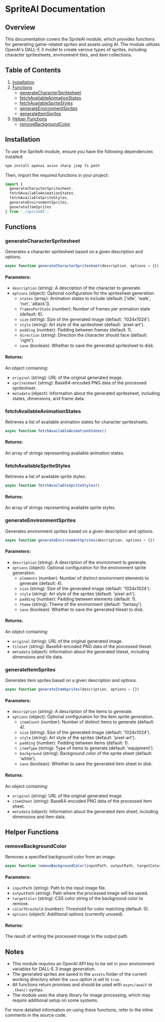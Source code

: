 # SpriteAI Documentation

## Overview

This documentation covers the SpriteAI module, which provides functions for generating game-related sprites and assets using AI. The module utilizes OpenAI's DALL-E 3 model to create various types of sprites, including character spritesheets, environment tiles, and item collections.

## Table of Contents

1. [Installation](#installation)
2. [Functions](#functions)
   - [generateCharacterSpritesheet](#generatecharacterspritesheet)
   - [fetchAvailableAnimationStates](#fetchavailableanimationstates)
   - [fetchAvailableSpriteStyles](#fetchavailablespritestyles)
   - [generateEnvironmentSprites](#generateenvironmentsprites)
   - [generateItemSprites](#generateitemsprites)
3. [Helper Functions](#helper-functions)
   - [removeBackgroundColor](#removebackgroundcolor)

## Installation

To use the SpriteAI module, ensure you have the following dependencies installed:

```bash
npm install openai axios sharp jimp fs path
```

Then, import the required functions in your project:

```javascript
import {
  generateCharacterSpritesheet,
  fetchAvailableAnimationStates,
  fetchAvailableSpriteStyles,
  generateEnvironmentSprites,
  generateItemSprites
} from './spriteAI';
```

## Functions

### generateCharacterSpritesheet

Generates a character spritesheet based on a given description and options.

```javascript
async function generateCharacterSpritesheet(description, options = {})
```

#### Parameters:

- `description` (string): A description of the character to generate.
- `options` (object): Optional configuration for the spritesheet generation.
  - `states` (array): Animation states to include (default: ['idle', 'walk', 'run', 'attack']).
  - `framesPerState` (number): Number of frames per animation state (default: 6).
  - `size` (string): Size of the generated image (default: '1024x1024').
  - `style` (string): Art style of the spritesheet (default: 'pixel-art').
  - `padding` (number): Padding between frames (default: 1).
  - `direction` (string): Direction the character should face (default: 'right').
  - `save` (boolean): Whether to save the generated spritesheet to disk.

#### Returns:

An object containing:
- `original` (string): URL of the original generated image.
- `spritesheet` (string): Base64-encoded PNG data of the processed spritesheet.
- `metadata` (object): Information about the generated spritesheet, including states, dimensions, and frame data.

### fetchAvailableAnimationStates

Retrieves a list of available animation states for character spritesheets.

```javascript
async function fetchAvailableAnimationStates()
```

#### Returns:

An array of strings representing available animation states.

### fetchAvailableSpriteStyles

Retrieves a list of available sprite styles.

```javascript
async function fetchAvailableSpriteStyles()
```

#### Returns:

An array of strings representing available sprite styles.

### generateEnvironmentSprites

Generates environment sprites based on a given description and options.

```javascript
async function generateEnvironmentSprites(description, options = {})
```

#### Parameters:

- `description` (string): A description of the environment to generate.
- `options` (object): Optional configuration for the environment sprite generation.
  - `elements` (number): Number of distinct environment elements to generate (default: 4).
  - `size` (string): Size of the generated image (default: '1024x1024').
  - `style` (string): Art style of the sprites (default: 'pixel-art').
  - `padding` (number): Padding between elements (default: 1).
  - `theme` (string): Theme of the environment (default: 'fantasy').
  - `save` (boolean): Whether to save the generated tileset to disk.

#### Returns:

An object containing:
- `original` (string): URL of the original generated image.
- `tileset` (string): Base64-encoded PNG data of the processed tileset.
- `metadata` (object): Information about the generated tileset, including dimensions and tile data.

### generateItemSprites

Generates item sprites based on a given description and options.

```javascript
async function generateItemSprites(description, options = {})
```

#### Parameters:

- `description` (string): A description of the items to generate.
- `options` (object): Optional configuration for the item sprite generation.
  - `itemCount` (number): Number of distinct items to generate (default: 4).
  - `size` (string): Size of the generated image (default: '1024x1024').
  - `style` (string): Art style of the sprites (default: 'pixel-art').
  - `padding` (number): Padding between items (default: 1).
  - `itemType` (string): Type of items to generate (default: 'equipment').
  - `background` (string): Background color of the sprite sheet (default: 'white').
  - `save` (boolean): Whether to save the generated item sheet to disk.

#### Returns:

An object containing:
- `original` (string): URL of the original generated image.
- `itemSheet` (string): Base64-encoded PNG data of the processed item sheet.
- `metadata` (object): Information about the generated item sheet, including dimensions and item data.

## Helper Functions

### removeBackgroundColor

Removes a specified background color from an image.

```javascript
async function removeBackgroundColor(inputPath, outputPath, targetColor, colorThreshold = 0, options = {})
```

#### Parameters:

- `inputPath` (string): Path to the input image file.
- `outputPath` (string): Path where the processed image will be saved.
- `targetColor` (string): CSS color string of the background color to remove.
- `colorThreshold` (number): Threshold for color matching (default: 0).
- `options` (object): Additional options (currently unused).

#### Returns:

The result of writing the processed image to the output path.

## Notes

- This module requires an OpenAI API key to be set in your environment variables for DALL-E 3 image generation.
- The generated sprites are saved in the `assets` folder of the current working directory when the `save` option is set to `true`.
- All functions return promises and should be used with `async/await` or `.then()` syntax.
- The module uses the sharp library for image processing, which may require additional setup on some systems.

For more detailed information on using these functions, refer to the inline comments in the source code.